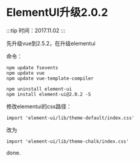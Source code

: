 # ElementUI升级2.0.2

:::tip
时间：2017.11.02
:::

先升级vue到2.5.2，在升级elementui

命令：

```
npm update fsevents
npm update vue
npm update vue-template-compiler

npm uninstall element-ui
npm install element-ui@2.0.2 -S
```

修改elementui的css路径：

```
import 'element-ui/lib/theme-default/index.css'
```

改为

```
import 'element-ui/lib/theme-chalk/index.css'
```

done.

